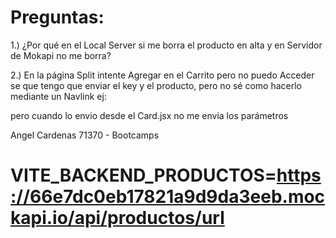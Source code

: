# Preguntas:

1.) ¿Por qué en el Local Server si me borra el producto en alta y en Servidor de Mokapi no me borra?



2.) En la página Split intente Agregar en el Carrito pero no puedo Acceder se que tengo que enviar el key y el producto, pero no sé como hacerlo mediante un Navlink ej:    
 <!-- <NavLink to={producto.url} key={producto.id} producto={producto}> -->
 pero cuando lo envio desde el Card.jsx no me envia los parámetros

Angel Cardenas
71370 - Bootcamps

# VITE_BACKEND_PRODUCTOS=https://66e7dc0eb17821a9d9da3eeb.mockapi.io/api/productos/url

